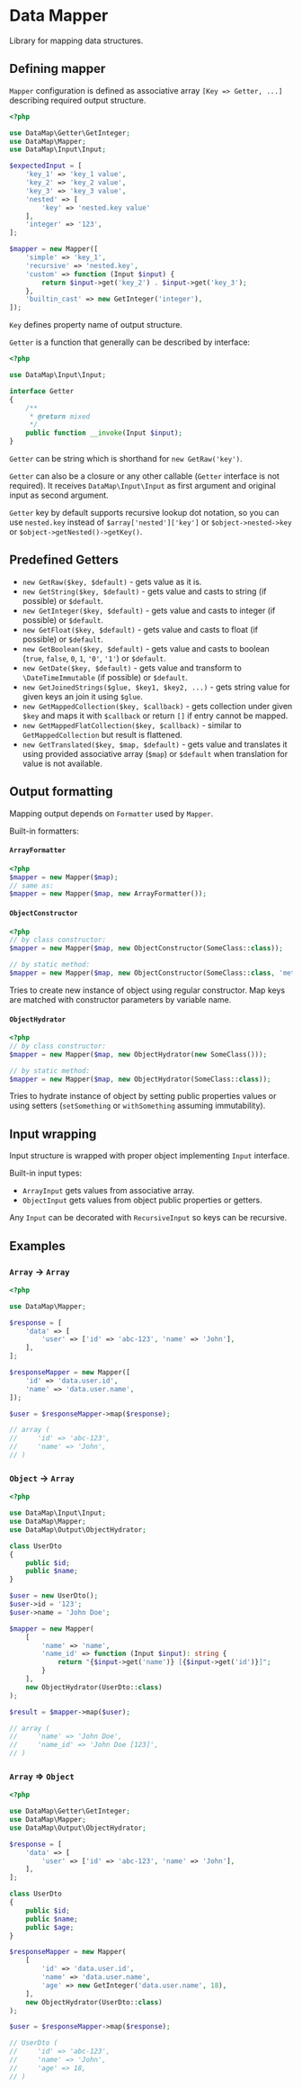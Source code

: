 # Data Mapper

Library for mapping data structures.

## Defining mapper

`Mapper` configuration is defined as associative array `[Key => Getter, ...]` describing required output structure.

```php
<?php

use DataMap\Getter\GetInteger;
use DataMap\Mapper;
use DataMap\Input\Input;

$expectedInput = [
    'key_1' => 'key_1 value',
    'key_2' => 'key_2 value',
    'key_3' => 'key_3 value',
    'nested' => [
        'key' => 'nested.key value'
    ],
    'integer' => '123',
];

$mapper = new Mapper([
    'simple' => 'key_1',
    'recursive' => 'nested.key',
    'custom' => function (Input $input) {
        return $input->get('key_2') . $input->get('key_3');
    },
    'builtin_cast' => new GetInteger('integer'), 
]);

```
`Key` defines property name of output structure.

`Getter` is a function that generally can be described by interface:
```php
<?php 

use DataMap\Input\Input;

interface Getter
{
    /**
     * @return mixed
     */
    public function __invoke(Input $input);
}
```

`Getter` can be string which is shorthand for `new GetRaw('key')`.

`Getter` can also be a closure or any other callable (`Getter` interface is not required).
It receives `DataMap\Input\Input` as first argument and original input as second argument.

`Getter` key by default supports recursive lookup dot notation,
so you can use `nested.key` instead of `$array['nested']['key']` or `$object->nested->key` or `$object->getNested()->getKey()`.

## Predefined Getters

* `new GetRaw($key, $default)` - gets value as it is. 
* `new GetString($key, $default)` - gets value and casts to string (if possible) or `$default`. 
* `new GetInteger($key, $default)` - gets value and casts to integer (if possible) or `$default`. 
* `new GetFloat($key, $default)` - gets value and casts to float (if possible) or `$default`. 
* `new GetBoolean($key, $default)` - gets value and casts to boolean (`true`, `false`, `0`, `1`, `'0'`, `'1'`) or `$default`. 
* `new GetDate($key, $default)` - gets value and transform to `\DateTimeImmutable` (if possible) or `$default`. 
* `new GetJoinedStrings($glue, $key1, $key2, ...)` - gets string value for given keys an join it using `$glue`. 
* `new GetMappedCollection($key, $callback)` - gets collection under given `$key` and maps it with `$callback` or return `[]` if entry cannot be mapped. 
* `new GetMappedFlatCollection($key, $callback)` - similar to `GetMappedCollection` but result is flattened.
* `new GetTranslated($key, $map, $default)` - gets value and translates it using provided associative array (`$map`) or `$default` when translation for value is not available.

## Output formatting

Mapping output depends on `Formatter` used by `Mapper`.

Built-in formatters:

#### `ArrayFormatter`

```php
<?php
$mapper = new Mapper($map);
// same as:
$mapper = new Mapper($map, new ArrayFormatter());
```

#### `ObjectConstructor`

```php
<?php
// by class constructor:
$mapper = new Mapper($map, new ObjectConstructor(SomeClass::class));

// by static method:
$mapper = new Mapper($map, new ObjectConstructor(SomeClass::class, 'method'));
``` 

Tries to create new instance of object using regular constructor. Map keys are matched with constructor parameters by variable name.

#### `ObjectHydrator`

```php
<?php
// by class constructor:
$mapper = new Mapper($map, new ObjectHydrator(new SomeClass()));

// by static method:
$mapper = new Mapper($map, new ObjectHydrator(SomeClass::class));
```

Tries to hydrate instance of object by setting public properties values or using setters (`setSomething` or `withSomething` assuming immutability).

## Input wrapping

Input structure is wrapped with proper object implementing `Input` interface.

Built-in input types:
* `ArrayInput` gets values from associative array.  
* `ObjectInput` gets values from object public properties or getters.

Any `Input` can be decorated with `RecursiveInput` so keys can be recursive.

## Examples

### `Array` -> `Array`

```php
<?php

use DataMap\Mapper;

$response = [
    'data' => [
        'user' => ['id' => 'abc-123', 'name' => 'John'],
    ],
];

$responseMapper = new Mapper([
    'id' => 'data.user.id',
    'name' => 'data.user.name',
]);

$user = $responseMapper->map($response);

// array (
//     'id' => 'abc-123',	
//     'name' => 'John',
// )
``` 

### `Object` -> `Array`

```php
<?php

use DataMap\Input\Input;
use DataMap\Mapper;
use DataMap\Output\ObjectHydrator;

class UserDto
{
    public $id;
    public $name;
}

$user = new UserDto();
$user->id = '123';
$user->name = 'John Doe';

$mapper = new Mapper(
    [
        'name' => 'name',
        'name_id' => function (Input $input): string {
            return "{$input->get('name')} [{$input->get('id')}]";
        }
    ],
    new ObjectHydrator(UserDto::class)
);

$result = $mapper->map($user);

// array (
//     'name' => 'John Doe',
//     'name_id' => 'John Doe [123]',
// )
````

### `Array` => `Object`

```php
<?php

use DataMap\Getter\GetInteger;
use DataMap\Mapper;
use DataMap\Output\ObjectHydrator;

$response = [
    'data' => [
        'user' => ['id' => 'abc-123', 'name' => 'John'],
    ],
];

class UserDto
{
    public $id;
    public $name;
    public $age;
}

$responseMapper = new Mapper(
    [
        'id' => 'data.user.id',
        'name' => 'data.user.name',
        'age' => new GetInteger('data.user.name', 18),
    ],
    new ObjectHydrator(UserDto::class)
);

$user = $responseMapper->map($response);

// UserDto (
//     'id' => 'abc-123',
//     'name' => 'John',
//     'age' => 18,
// )
```
